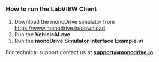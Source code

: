 ### How to run the LabVIEW Client

1. Download the monoDrive simulator from https://www.monodrive.io/download
2. Run the **VehicleAI.exe**
3. Run the **monoDrive Simulator Interface Example.vi**


For technical support contact us at <b>support@monodrive.io</b>
